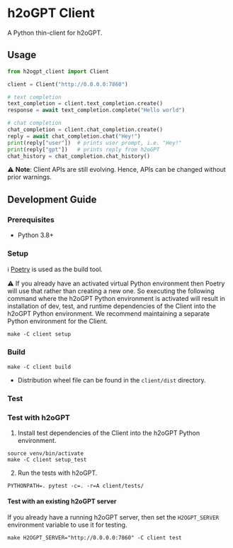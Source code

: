 # h2oGPT Client
A Python thin-client for h2oGPT.

## Usage
```python
from h2ogpt_client import Client

client = Client("http://0.0.0.0:7860")

# text completion
text_completion = client.text_completion.create()
response = await text_completion.complete("Hello world")

# chat completion
chat_completion = client.chat_completion.create()
reply = await chat_completion.chat("Hey!")
print(reply["user"])  # prints user prompt, i.e. "Hey!"
print(reply["gpt"])   # prints reply from h2oGPT
chat_history = chat_completion.chat_history()
```
:warning: **Note**: Client APIs are still evolving. Hence, APIs can be changed without prior warnings.

## Development Guide

### Prerequisites
- Python 3.8+

### Setup
:information_source: [Poetry](https://python-poetry.org) is used as the build tool.

:warning: If you already have an activated virtual Python environment then Poetry will use that rather than creating a new one.
So executing the following command where the h2oGPT Python environment is activated will result in installation of dev, test, and runtime dependencies of the Client into the h2oGPT Python environment.
We recommend maintaining a separate Python environment for the Client.
```shell
make -C client setup
```

### Build
```shell
make -C client build
```
- Distribution wheel file can be found in the `client/dist` directory.

### Test
### Test with h2oGPT
1. Install test dependencies of the Client into the h2oGPT Python environment.
```shell
source venv/bin/activate
make -C client setup_test
```
2. Run the tests with h2oGPT.
```shell
PYTHONPATH=. pytest -c=. -r=A client/tests/
```
#### Test with an existing h2oGPT server
If you already have a running h2oGPT server, then set the `H2OGPT_SERVER` environment variable to use it for testing.
```shell
make H2OGPT_SERVER="http://0.0.0.0:7860" -C client test
```
